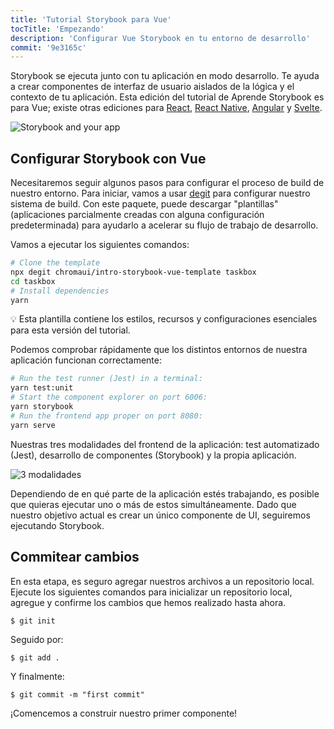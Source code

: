```yaml
---
title: 'Tutorial Storybook para Vue'
tocTitle: 'Empezando'
description: 'Configurar Vue Storybook en tu entorno de desarrollo'
commit: '9e3165c'
---
```


Storybook se ejecuta junto con tu aplicación en modo desarrollo. Te ayuda a crear componentes de interfaz de usuario aislados de la lógica y el contexto de tu aplicación. Esta edición del tutorial de Aprende Storybook es para Vue; existe otras ediciones para [React](/intro-to-storybook/react/es/get-started), [React Native](/intro-to-storybook/react-native/es/get-started/), [Angular](/intro-to-storybook/angular/es/get-started) y [Svelte](/intro-to-storybook/svelte/es/get-started).

![Storybook and your app](/intro-to-storybook/storybook-relationship.jpg)

## Configurar Storybook con Vue

Necesitaremos seguir algunos pasos para configurar el proceso de build de nuestro entorno. Para iniciar, vamos a usar [degit](https://github.com/Rich-Harris/degit) para configurar nuestro sistema de build. Con este paquete, puede descargar "plantillas" (aplicaciones parcialmente creadas con alguna configuración predeterminada) para ayudarlo a acelerar su flujo de trabajo de desarrollo.

Vamos a ejecutar los siguientes comandos:

```bash
# Clone the template
npx degit chromaui/intro-storybook-vue-template taskbox
cd taskbox
# Install dependencies
yarn
```

<div class = "aside">
💡 Esta plantilla contiene los estilos, recursos y configuraciones esenciales para esta versión del tutorial.
</div>

Podemos comprobar rápidamente que los distintos entornos de nuestra aplicación funcionan correctamente:

```bash
# Run the test runner (Jest) in a terminal:
yarn test:unit
# Start the component explorer on port 6006:
yarn storybook
# Run the frontend app proper on port 8080:
yarn serve
```

Nuestras tres modalidades del frontend de la aplicación: test automatizado (Jest), desarrollo de componentes (Storybook) y la propia aplicación.

![3 modalidades](/intro-to-storybook/app-three-modalities-vue.png)

Dependiendo de en qué parte de la aplicación estés trabajando, es posible que quieras ejecutar uno o más de estos simultáneamente. Dado que nuestro objetivo actual es crear un único componente de UI, seguiremos ejecutando Storybook.

## Commitear cambios

En esta etapa, es seguro agregar nuestros archivos a un repositorio local. Ejecute los siguientes comandos para inicializar un repositorio local, agregue y confirme los cambios que hemos realizado hasta ahora.

```shell
$ git init
```

Seguido por:

```shell
$ git add .
```

Y finalmente:

```shell
$ git commit -m "first commit"
```

¡Comencemos a construir nuestro primer componente!
